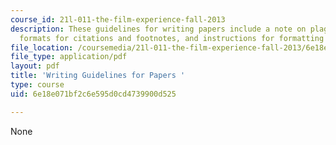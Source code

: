 ```yaml
---
course_id: 21l-011-the-film-experience-fall-2013
description: These guidelines for writing papers include a note on plagiarism, accepted
  formats for citations and footnotes, and instructions for formatting quotations.
file_location: /coursemedia/21l-011-the-film-experience-fall-2013/6e18e071bf2c6e595d0cd4739900d525_MIT21L_011F13_assn_guide.pdf
file_type: application/pdf
layout: pdf
title: 'Writing Guidelines for Papers '
type: course
uid: 6e18e071bf2c6e595d0cd4739900d525

---
```

None